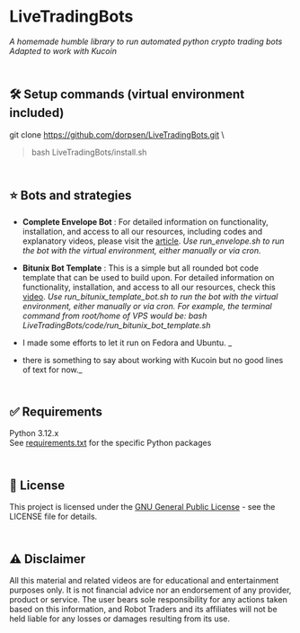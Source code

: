# LiveTradingBots

_A homemade humble library to run automated python crypto trading bots_
_Adapted to work with Kucoin_

\
🛠️ Setup commands (virtual environment included)
-------------
git clone https://github.com/dorpsen/LiveTradingBots.git \
> bash LiveTradingBots/install.sh


\
⭐ Bots and strategies
-------------
- **Complete Envelope Bot** : For detailed information on functionality, installation, and access to all our resources, including codes and explanatory videos, please visit the [article](https://robottraders.io/blog/envelope-trading-bot).
_Use run_envelope.sh to run the bot with the virtual environment, either manually or via cron._

- **Bitunix Bot Template** : This is a simple but all rounded bot code template that can be used to build upon. For detailed information on functionality, installation, and access to all our resources, check this [video](https://youtu.be/Xj_hBOU_7Mc).
_Use run_bitunix_template_bot.sh to run the bot with the virtual environment, either manually or via cron. For example, the terminal command from root/home of VPS would be: bash LiveTradingBots/code/run_bitunix_bot_template.sh_

- I made some efforts to let it run on Fedora and Ubuntu. _

- there is something to say about working with Kucoin but no good lines of text for now._

\
✅ Requirements
-------------
Python 3.12.x
\
See [requirements.txt](https://github.com/RobotTraders/LiveTradingBots/blob/main/requirements.txt) for the specific Python packages


\
📃 License
-------------
This project is licensed under the [GNU General Public License](LICENSE) - see the LICENSE file for details.


\
⚠️ Disclaimer
-------------
All this material and related videos are for educational and entertainment purposes only. It is not financial advice nor an endorsement of any provider, product or service. The user bears sole responsibility for any actions taken based on this information, and Robot Traders and its affiliates will not be held liable for any losses or damages resulting from its use. 
